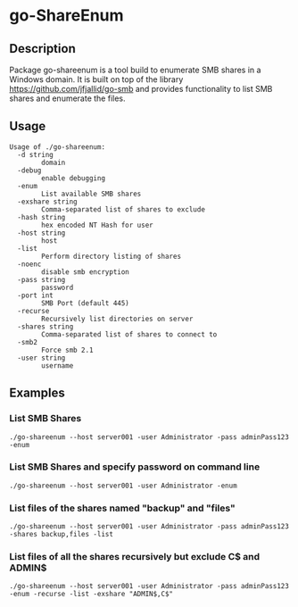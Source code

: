 # go-ShareEnum

## Description
Package go-shareenum is a tool build to enumerate SMB shares in a Windows
domain. It is built on top of the library https://github.com/jfjallid/go-smb
and provides functionality to list SMB shares and enumerate the files.

## Usage
```
Usage of ./go-shareenum:
  -d string
    	domain
  -debug
    	enable debugging
  -enum
    	List available SMB shares
  -exshare string
    	Comma-separated list of shares to exclude
  -hash string
    	hex encoded NT Hash for user
  -host string
    	host
  -list
    	Perform directory listing of shares
  -noenc
    	disable smb encryption
  -pass string
    	password
  -port int
    	SMB Port (default 445)
  -recurse
    	Recursively list directories on server
  -shares string
    	Comma-separated list of shares to connect to
  -smb2
    	Force smb 2.1
  -user string
    	username
```

## Examples


### List SMB Shares

```
./go-shareenum --host server001 -user Administrator -pass adminPass123 -enum
```

### List SMB Shares and specify password on command line

```
./go-shareenum --host server001 -user Administrator -enum
```

### List files of the shares named "backup" and "files"

```
./go-shareenum --host server001 -user Administrator -pass adminPass123 -shares backup,files -list
```

### List files of all the shares recursively but exclude C$ and ADMIN$

```
./go-shareenum --host server001 -user Administrator -pass adminPass123 -enum -recurse -list -exshare "ADMIN$,C$"
```
